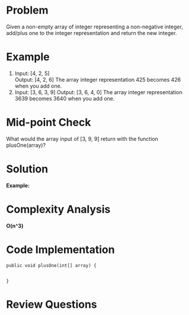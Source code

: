 # Problem
Given a non-empty array of integer representing a non-negative integer, add/plus one to the integer representation and return the new integer. 

# Example
1. Input: [4, 2, 5]      
Output: [4, 2, 6]
The array integer representation 425 becomes 426 when you add one. 
2. Input: [3, 6, 3, 9]
Output: [3, 6, 4, 0]
The array integer representation 3639 becomes 3640 when you add one. 

# Mid-point Check
What would the array input of [3, 9, 9] return with the function plusOne(array)? 

# Solution


**Example:** 


# Complexity Analysis
**O(n^3)**


# Code Implementation
```
public void plusOne(int[] array) { 


} 
```
  
# Review Questions

